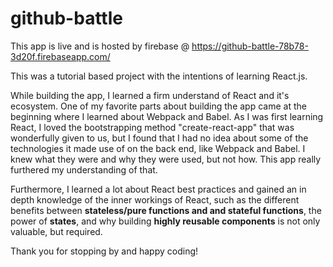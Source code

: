 # github-battle

This app is live and is hosted by firebase @ https://github-battle-78b78-3d20f.firebaseapp.com/

This was a tutorial based project with the intentions of learning React.js.

While building the app, I learned a firm understand of React and it's ecosystem. 
One of my favorite parts about building the app came at the beginning where I learned about Webpack and Babel.
As I was first learning React, I loved the bootstrapping method "create-react-app" that was wonderfully given to us,
but I found that I had no idea about some of the technologies it made use of on the back end, like Webpack and Babel.
I knew what they were and why they were used, but not how. This app really furthered my understanding of that.

Furthermore, I learned a lot about React best practices and gained an in depth knowledge of the inner workings of React, 
such as the different benefits between <strong>stateless/pure functions and and stateful functions</strong>, the power of <strong>states</strong>,
 and why building <strong>highly reusable components</strong> is not only valuable, but required. 
 
 Thank you for stopping by and happy coding!
